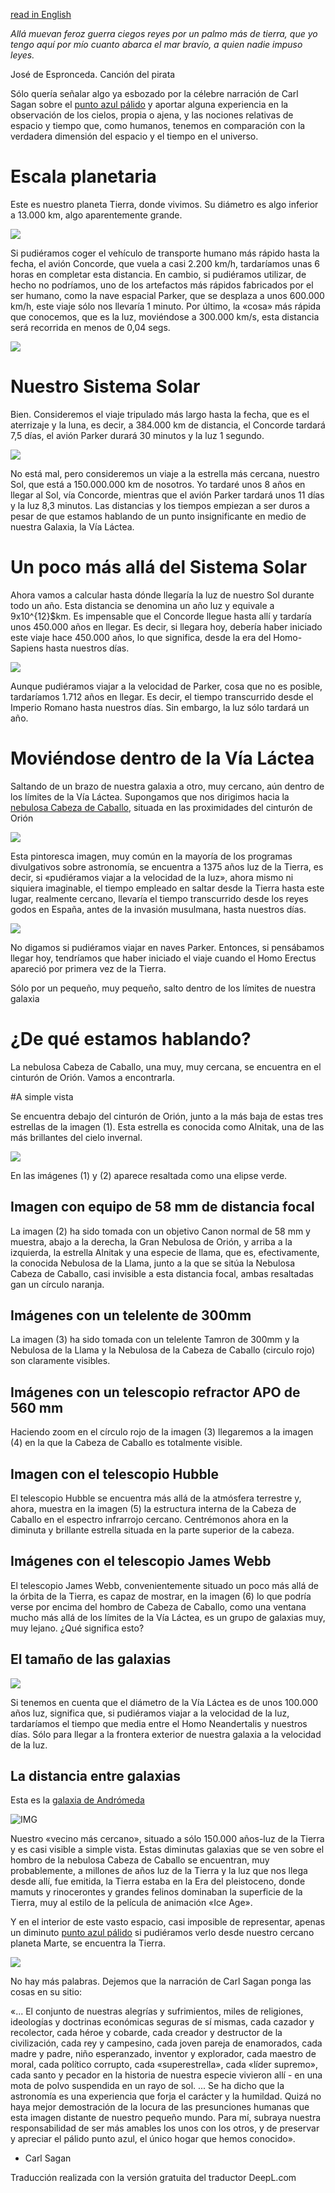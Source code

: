 [read in English](./Relativity.md)

*Allá muevan feroz guerra ciegos reyes por un palmo más de tierra, que yo tengo aquí por mío cuanto abarca el mar bravío, a quien nadie impuso leyes.*

José de Espronceda. Canción del pirata


Sólo quería señalar algo ya esbozado por la célebre narración de Carl Sagan sobre el [punto azul pálido](https://en.wikipedia.org/wiki/Pale_Blue_Dot) y aportar alguna experiencia en la observación de los cielos, propia o ajena, y las nociones relativas de espacio y tiempo que, como humanos, tenemos en comparación con la verdadera dimensión del espacio y el tiempo en el universo.


# Escala planetaria

Este es nuestro planeta Tierra, donde vivimos. Su diámetro es algo inferior a 13.000 km, algo aparentemente grande. 

![](Pics/earth.jpg)

Si pudiéramos coger el vehículo de transporte humano más rápido hasta la fecha, el avión Concorde, que vuela a casi 2.200 km/h, tardaríamos unas 6 horas en completar esta distancia. En cambio, si pudiéramos utilizar, de hecho no podríamos, uno de los artefactos más rápidos fabricados por el ser humano, como la nave espacial Parker, que se desplaza a unos 600.000 km/h, este viaje sólo nos llevaría 1 minuto. Por último, la «cosa» más rápida que conocemos, que es la luz, moviéndose a 300.000 km/s, esta distancia será recorrida en menos de 0,04 segs. 

![](Pics/earth-and-moon.jpg)

# Nuestro Sistema Solar

Bien. Consideremos el viaje tripulado más largo hasta la fecha, que es el aterrizaje y la luna, es decir, a 384.000 km de distancia, el Concorde tardará 7,5 días, el avión Parker durará 30 minutos y la luz 1 segundo.

![](Pics/earth-and-sun.jpg)

No está mal, pero consideremos un viaje a la estrella más cercana, nuestro Sol, que está a 150.000.000 km de nosotros. Yo tardaré unos 8 años en llegar al Sol, vía Concorde, mientras que el avión Parker tardará unos 11 días y la luz 8,3 minutos. Las distancias y los tiempos empiezan a ser duros a pesar de que estamos hablando de un punto insignificante en medio de nuestra Galaxia, la Vía Láctea.  

# Un poco más allá del Sistema Solar

Ahora vamos a calcular hasta dónde llegaría la luz de nuestro Sol durante todo un año. Esta distancia se denomina un año luz y equivale a 9x10^{12}$km. Es impensable que el Concorde llegue hasta allí y tardaría unos 450.000 años en llegar. Es decir, si llegara hoy, debería haber iniciado este viaje hace 450.000 años, lo que significa, desde la era del Homo-Sapiens hasta nuestros días.

![](Pics/Oortcloud.jpg)

Aunque pudiéramos viajar a la velocidad de Parker, cosa que no es posible, tardaríamos 1.712 años en llegar. Es decir, el tiempo transcurrido desde el Imperio Romano hasta nuestros días. Sin embargo, la luz sólo tardará un año.


# Moviéndose dentro de la Vía Láctea

Saltando de un brazo de nuestra galaxia a otro, muy cercano, aún dentro de los límites de la Vía Láctea. Supongamos que nos dirigimos hacia la [nebulosa Cabeza de Caballo](./Horse_Head_nebula.md), situada en las proximidades del cinturón de Orión

![](Pics/HorseHead.jpg)

Esta pintoresca imagen, muy común en la mayoría de los programas divulgativos sobre astronomía, se encuentra a 1375 años luz de la Tierra, es decir, si «pudiéramos viajar a la velocidad de la luz», ahora mismo ni siquiera imaginable, el tiempo empleado en saltar desde la Tierra hasta este lugar, realmente cercano, llevaría el tiempo transcurrido desde los reyes godos en España, antes de la invasión musulmana, hasta nuestros días. 

![](Pics/EarthOrion.jpg)

No digamos si pudiéramos viajar en naves Parker. Entonces, si pensábamos llegar hoy, tendríamos que haber iniciado el viaje cuando el Homo Erectus apareció por primera vez de la Tierra.

Sólo por un pequeño, muy pequeño, salto dentro de los límites de nuestra galaxia

# ¿De qué estamos hablando?

La nebulosa Cabeza de Caballo, una muy, muy cercana, se encuentra en el cinturón de Orión. Vamos a encontrarla.


#A simple vista

Se encuentra debajo del cinturón de Orión, junto a la más baja de estas tres estrellas de la imagen (1). Esta estrella es conocida como Alnitak, una de las más brillantes del cielo invernal. 

![](Pics/TowardsHorseHead.jpg)

En las imágenes (1) y (2) aparece resaltada como una elipse verde.

## Imagen con equipo de 58 mm de distancia focal

La imagen (2) ha sido tomada con un objetivo Canon normal de 58 mm y muestra, abajo a la derecha, la Gran Nebulosa de Orión, y arriba a la izquierda, la estrella Alnitak y una especie de llama, que es, efectivamente, la conocida Nebulosa de la Llama, junto a la que se sitúa la Nebulosa Cabeza de Caballo, casi invisible a esta distancia focal, ambas resaltadas gan un círculo naranja.


## Imágenes con un telelente de 300mm

La imagen (3) ha sido tomada con un telelente Tamron de 300mm y la Nebulosa de la Llama y la Nebulosa de la Cabeza de Caballo (circulo rojo) son claramente visibles.


## Imágenes con un telescopio refractor APO de 560 mm

Haciendo zoom en el círculo rojo de la imagen (3) llegaremos a la imagen (4) en la que la Cabeza de Caballo es totalmente visible.

## Imagen con el telescopio Hubble

El telescopio Hubble se encuentra más allá de la atmósfera terrestre y, ahora, muestra en la imagen (5) la estructura interna de la Cabeza de Caballo en el espectro infrarrojo cercano. Centrémonos ahora en la diminuta y brillante estrella situada en la parte superior de la cabeza.


## Imágenes con el telescopio James Webb

El telescopio James Webb, convenientemente situado un poco más allá de la órbita de la Tierra, es capaz de mostrar, en la imagen (6) lo que podría verse por encima del hombro de Cabeza de Caballo, como una ventana mucho más allá de los límites de la Vía Láctea, es un grupo de galaxias muy, muy lejano. ¿Qué significa esto?

## El tamaño de las galaxias

![](Pics/MilkyWay.jpg)

Si tenemos en cuenta que el diámetro de la Vía Láctea es de unos 100.000 años luz, significa que, si pudiéramos viajar a la velocidad de la luz, tardaríamos el tiempo que media entre el Homo Neandertalis y nuestros días. Sólo para llegar a la frontera exterior de nuestra galaxia a la velocidad de la luz.

## La distancia entre galaxias

Esta es la [galaxia de Andrómeda](./Andromeda_Galaxy.md)

![IMG](..//Imaging//HD/Andromeda_Galaxy+00+co.jpg)

Nuestro «vecino más cercano», situado a sólo 150.000 años-luz de la Tierra y es casi visible a simple vista. Estas diminutas galaxias que se ven sobre el hombro de la nebulosa Cabeza de Caballo se encuentran, muy probablemente, a millones de años luz de la Tierra y la luz que nos llega desde allí, fue emitida, la Tierra estaba en la Era del pleistoceno, donde mamuts y rinocerontes y grandes felinos dominaban la superficie de la Tierra, muy al estilo de la película de animación «Ice Age».


Y en el interior de este vasto espacio, casi imposible de representar, apenas un diminuto [punto azul pálido](https://en.wikipedia.org/wiki/Pale_Blue_Dot) si pudiéramos verlo desde nuestro cercano planeta Marte, se encuentra la Tierra.

![](Pics/PaleBlueDot.jpg)

No hay más palabras. Dejemos que la narración de Carl Sagan ponga las cosas en su sitio:

«...
El conjunto de nuestras alegrías y sufrimientos, miles de religiones, ideologías y doctrinas económicas seguras de sí mismas, cada cazador y recolector, cada héroe y cobarde, cada creador y destructor de la civilización, cada rey y campesino, cada joven pareja de enamorados, cada madre y padre, niño esperanzado, inventor y explorador, cada maestro de moral, cada político corrupto, cada «superestrella», cada «líder supremo», cada santo y pecador en la historia de nuestra especie vivieron allí - en una mota de polvo suspendida en un rayo de sol.
...
Se ha dicho que la astronomía es una experiencia que forja el carácter y la humildad. Quizá no haya mejor demostración de la locura de las presunciones humanas que esta imagen distante de nuestro pequeño mundo. Para mí, subraya nuestra responsabilidad de ser más amables los unos con los otros, y de preservar y apreciar el pálido punto azul, el único hogar que hemos conocido».

- Carl Sagan

Traducción realizada con la versión gratuita del traductor DeepL.com
